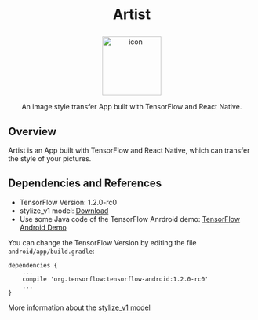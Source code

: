 # <p align="center"> Artist </p>

<p align="center">
  <img alt="icon" src="http://7u2fpc.com1.z0.glb.clouddn.com/artist-icon.png" width="120" height="120"> 
</p>

<p align="center">An image style transfer App built with TensorFlow and React Native.</p>

## Overview

Artist is an App built with TensorFlow and React Native, which can transfer the style of your pictures.

## Dependencies and References

+ TensorFlow Version: 1.2.0-rc0
+ stylize_v1 model: [Download](https://storage.googleapis.com/download.tensorflow.org/models/stylize_v1.zip)
+ Use some Java code of the TensorFlow Anrdroid demo: [TensorFlow Android Demo](https://github.com/tensorflow/tensorflow/tree/master/tensorflow/examples/android/src/org/tensorflow/demo)

You can change the TensorFlow Version by editing the file `android/app/build.gradle`:
```
dependencies {
    ...
    compile 'org.tensorflow:tensorflow-android:1.2.0-rc0'
    ...
}
```

More information about the [stylize_v1 model](https://research.googleblog.com/2016/10/supercharging-style-transfer.html)
